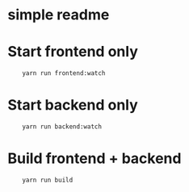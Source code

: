 # simple readme

# Start frontend only
```
    yarn run frontend:watch
```

# Start backend only
```
    yarn run backend:watch
```

# Build frontend + backend
```
    yarn run build
```